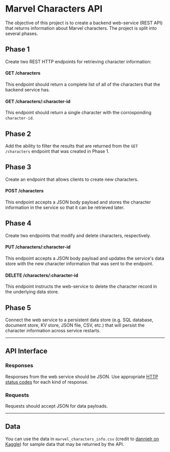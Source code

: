 # Marvel Characters API
The objective of this project is to create a backend web-service (REST API) that returns information about Marvel characters. The project is split into several phases. 

## Phase 1
Create two REST HTTP endpoints for retrieving character information:

#### GET /characters
This endpoint should return a complete list of all of the characters that the backend service has.

#### GET /characters/:character-id 
This endpoint should return a single character with the corrosponding `character-id`.

## Phase 2
Add the ability to filter the results that are returned from the `GET /characters` endpoint that was created in Phase 1. 

## Phase 3
Create an endpoint that allows clients to create new characters. 

#### POST /characters
This endpoint accepts a JSON body payload and stores the character information in the service so that it can be retrieved later.

## Phase 4
Create two endpoints that modify and delete characters, respectively.

#### PUT /characters/:character-id
This endpoint accepts a JSON body payload and updates the service's data store with the new character information that was sent to the endpoint.

#### DELETE /characters/:character-id
This endpoint instructs the web-service to delete the character record in the underlying data store. 

## Phase 5
Connect the web service to a persistent data store (e.g. SQL database, document store, KV store, JSON file, CSV, etc.) that will persist the character information across service restarts. 

---

## API Interface
### Responses
Responses from the web service should be JSON. Use appropriate [HTTP status codes](https://developer.mozilla.org/en-US/docs/Web/HTTP/Status) for each kind of response.

### Requests
Requests should accept JSON for data payloads.

--- 

## Data

You can use the data in `marvel_characters_info.csv` (credit to [dannielr on Kaggle](https://www.kaggle.com/dannielr/marvel-superheroes?select=marvel_characters_info.csv)) for sample data that may be returned by the API.